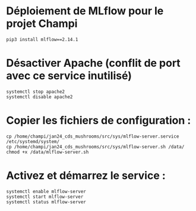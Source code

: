 # Déploiement de MLflow pour le projet Champi

```shell
pip3 install mlflow==2.14.1
```

# Désactiver Apache (conflit de port avec ce service inutilisé)

```shell
systemctl stop apache2
systemctl disable apache2
```

# Copier les fichiers de configuration :

```shell
cp /home/champi/jan24_cds_mushrooms/src/sys/mlflow-server.service /etc/systemd/system/
cp /home/champi/jan24_cds_mushrooms/src/sys/mlflow-server.sh /data/
chmod +x /data/mlflow-server.sh 
```

# Activez et démarrez le service :

```shell
systemctl enable mlflow-server
systemctl start mlflow-server
systemctl status mlflow-server
```